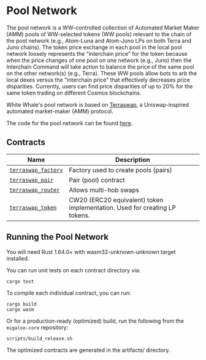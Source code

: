 # Pool Network

The pool network is a WW-controlled collection of Automated Market Maker (AMM) pools of WW-selected tokens (WW pools) relevant 
to the chain of the pool network (e.g., Atom-Luna and Atom-Juno LPs on both Terra and Juno chains). The token price exchange 
in each pool in the local pool network loosely represents the "interchain price" for the token because when the price changes 
of one pool on one network (e.g., Juno) then the Interchain Command will take action to balance the price of the same pool on 
the other network(s) (e.g., Terra). These WW pools allow bots to arb the local dexes versus the "interchain price" that 
effectively decreases price disparities. Currently, users can find price disparities of up to 20% for the same token trading on different Cosmos blockchains.

White Whale's pool network is based on [Terraswap](https://github.com/terraswap/terraswap), a Uniswap-inspired automated 
market-maker (AMM) protocol.

The code for the pool network can be found [here](https://github.com/White-Whale-Defi-Platform/migaloo-core/tree/main/contracts/liquidity_hub/pool-network). 

## Contracts

| Name                                                                                                                                    | Description                                                                |
| --------------------------------------------------------------------------------------------------------------------------------------- | -------------------------------------------------------------------------- |
| [`terraswap_factory`](https://app.gitbook.com/o/fVZwd36itixTM6EMRcZt/s/PtAatYv3uVRxf7beAOPp/liquidity-hub/overview-1/terraswap-factory) | Factory used to create pools (pairs)                                       |
| [`terraswap_pair`](https://app.gitbook.com/o/fVZwd36itixTM6EMRcZt/s/PtAatYv3uVRxf7beAOPp/liquidity-hub/overview-1/terraswap-pair)       | Pair (pool) contract                                                       |
| [`terraswap_router`](https://app.gitbook.com/o/fVZwd36itixTM6EMRcZt/s/PtAatYv3uVRxf7beAOPp/liquidity-hub/overview-1/terraswap-router)   | Allows multi-hob swaps                                                     |
| [`terraswap_token`](https://app.gitbook.com/o/fVZwd36itixTM6EMRcZt/s/PtAatYv3uVRxf7beAOPp/liquidity-hub/overview-1/terraswap-token)     | CW20 (ERC20 equivalent) token implementation. Used for creating LP tokens. |

## Running the Pool Network

You will need Rust 1.64.0+ with wasm32-unknown-unknown target installed.

You can run unit tests on each contract directory via:

```
cargo test
```

To compile each individual contract, you can run:

```
cargo build
cargo wasm
```

Or for a production-ready (optimized) build, run the following from the `migaloo-core` repository:

```
scripts/build_release.sh
```

The optimized contracts are generated in the artifacts/ directory.
